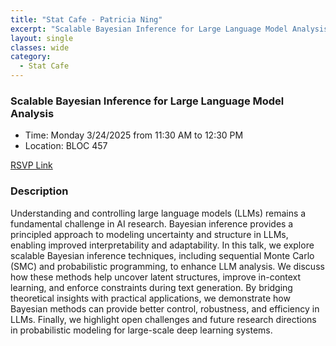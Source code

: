 ```yaml
---
title: "Stat Cafe - Patricia Ning"
excerpt: "Scalable Bayesian Inference for Large Language Model Analysis"
layout: single
classes: wide
category: 
  - Stat Cafe
---
```


<!-- 
<img src="https://github.com/jeroda7105/tamusgsa.github.io/blob/master/assets/images/stat_cafe/Schafer_Mar_17_2025/IMG_4044.jpg?raw=true" alt="Header" width="315" style="float: right;"/> 
-->


### Scalable Bayesian Inference for Large Language Model Analysis

- Time: Monday 3/24/2025 from 11:30 AM to 12:30 PM
- Location: BLOC 457


[RSVP Link](<https://urldefense.com/v3/__https://forms.gle/KBYBF2quzEfoJAmf6__;!!KwNVnqRv!EVQPxo43XRirLQ2XpG1OVsGqrPh2mQFRl4e5keJQveu5VVY9xVAzGMRsQfk98oLD8HsR0dLWMc12upFFMUltlA$>)

### Description
Understanding and controlling large language models (LLMs) remains a fundamental challenge in AI research. Bayesian inference provides a principled approach to modeling uncertainty and structure in LLMs, enabling improved interpretability and adaptability. In this talk, we explore scalable Bayesian inference techniques, including sequential Monte Carlo (SMC) and probabilistic programming, to enhance LLM analysis. We discuss how these methods help uncover latent structures, improve in-context learning, and enforce constraints during text generation. By bridging theoretical insights with practical applications, we demonstrate how Bayesian methods can provide better control, robustness, and efficiency in LLMs. Finally, we highlight open challenges and future research directions in probabilistic modeling for large-scale deep learning systems.

<!--
### Presentation
<iframe src="https://drive.google.com/file/d/1tN9MfS-UIcedYkMafjpg1VxsRcSM0t8T/preview" width="640" height="480" allow="autoplay"></iframe>
-->

<!-- 
### Recording
<iframe width="560" height="315" src="https://www.youtube.com/embed/jEcWYSiLkQU?si=R-NyovAX466xlHP_" title="YouTube video player" frameborder="0" allow="accelerometer; autoplay; clipboard-write; encrypted-media; gyroscope; picture-in-picture; web-share" referrerpolicy="strict-origin-when-cross-origin" allowfullscreen></iframe>
-->

<!-- 
### Gallery

{% include gallery id="layouts_gallery" %}
-->
